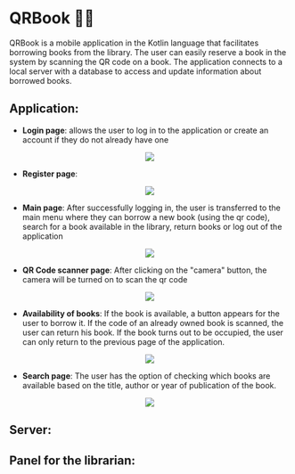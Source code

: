 # QRBook 📲📖
QRBook is a mobile application in the Kotlin language that facilitates borrowing books from the library. The user can easily reserve a book in the system by scanning the QR code on a book. The application connects to a local server with a database to access and update information about borrowed books.

## Application:
* __Login page__: allows the user to log in to the application or create an account if they do not already have one
<p align="center">
  <img src="Photos/Login.png" />
</p>

* __Register page__:
<p align="center">
  <img src="Photos/Registration.png" />
</p>

* __Main page__: After successfully logging in, the user is transferred to the main menu where they can borrow a new book (using the qr code), search for a book available in the library, return books or log out of the application
<p align="center">
  <img src="Photos/Main%20menu.png" />
</p>

* __QR Code scanner page__: After clicking on the "camera" button, the camera will be turned on to scan the qr code
<p align="center">
  <img src="Photos/Scan%20panel.png" />
</p>

* __Availability of books__: If the book is available, a button appears for the user to borrow it. If the code of an already owned book is scanned, the user can return his book. If the book turns out to be occupied, the user can only return to the previous page of the application.
<p align="center">
  <img src="Photos/After%20scanning.png" />
</p>

* __Search page__: The user has the option of checking which books are available based on the title, author or year of publication of the book.
<p align="center">
  <img src="Photos/Searching%20page.png" />
</p>

## Server:

## Panel for the librarian:
